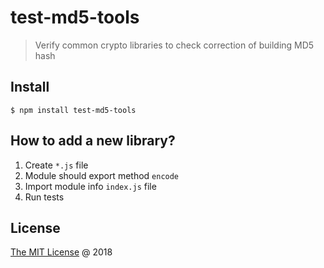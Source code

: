 # test-md5-tools 

> Verify common crypto libraries to check correction of building MD5 hash

## Install

```
$ npm install test-md5-tools
```

## How to add a new library?

1. Create `*.js` file
2. Module should export method `encode`
3. Import module info `index.js` file
4. Run tests

## License

[The MIT License](http://piecioshka.mit-license.org) @ 2018
